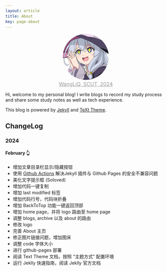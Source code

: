 ```yaml
---
layout: article
title: About
key: page-about
---
```


<div align="center">
    <img src="/assets/mstile-144x144.png" alt="WangLiQ, SCUT, 2024" style="border-radius: 50%;" />
    <br />
    <font size="3" color="#999"><u>WangLiQ, SCUT, 2024</u></font>
</div>

Hi, welcome to my personal blog! I write blogs to record my study process and share some study notes as well as tech experience.

This blog is powered by [Jekyll](https://jekyllrb.com/) and [TeXt Theme](https://github.com/kitian616/jekyll-TeXt-theme).

## ChangeLog

### 2024

#### February 👆

- 增加文章目录栏显示/隐藏按钮
- 使用 [Github Actions](https://jekyllrb.com/docs/continuous-integration/github-actions/) 解决Jekyll 插件与 Github Pages 的安全不兼容问题
- 美化文字提示框 (Soloved)
- 增加代码一键复制
- 增加 last modified 标签
- 增加代码行号，代码块折叠
- 增加 BackToTop 功能一键返回顶部
- 增加 home page，并将 logo 路由至 home page
- 调整 blogs, archive 以及 about 的路由
- 修改 logo
- 完善 About 主页
- 修正图片链接问题，增加图床
- 调整 code 字体大小
- 进行 github-pages 部署
- 阅读 Text Theme 文档，按照 “主题方式” 配置环境
- 运行 Jeklly 快速指南，阅读 Jeklly 官方文档
